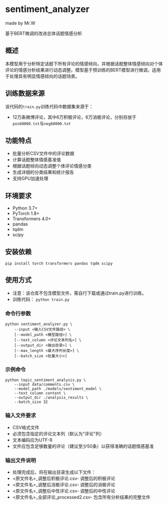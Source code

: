 # sentiment_analyzer
made by Mr.W

基于BERT微调的改进总体话题情感分析

## 概述
本模型用于分析特定话题下所有评论的情感倾向，并根据话题整体情感倾向对个体评论的情感分析结果进行动态调整。模型基于预训练的BERT模型进行微调，适用于处理具有明显情感倾向的话题场景。

## 训练数据来源
该代码的`train.py`训练代码中数据集来源于：
- 12万条微博评论，其中6万积极评论，6万消极评论，分别存放于`pos60000.txt`与`neg60000.txt`

## 功能特点
- 批量分析CSV文件中的评论数据
- 计算话题整体情感基准值
- 根据话题倾向动态调整个体评论情感分类
- 生成详细的分类结果和统计报告
- 支持GPU加速处理

## 环境要求
  - Python 3.7+  
  - PyTorch 1.8+  
  - Transformers 4.0+  
  - pandas  
  - tqdm  
  - scipy  


## 安装依赖
`pip install torch transformers pandas tqdm scipy`

## 使用方式
- 注意：该仓库不包含模型文件，需自行下载或通过train.py进行训练。
- 训练代码：
`python train.py`

### 命令行参数
```
python sentiment_analyzer.py \
    --input <输入CSV文件路径> \ 
    [--model_path <模型路径>] \
    [--text_column <评论文本列名>] \
    [--output_dir <输出目录>] \
    [--max_length <最大序列长度>] \
    [--batch_size <批量大小>]
```
### 示例命令
```
python topic_sentiment_analysis.py \
    --input data/comments.csv \
    --model_path ./models/sentiment_model \
    --text_column content \
    --output_dir ./analysis_results \
    --batch_size 32
```
### 输入文件要求  
- CSV格式文件  
- 必须包含指定的评论文本列（默认为"评论"列）  
- 文本编码应为UTF-8  
- 文件应包含足够数量的评论（建议至少50条）以获得准确的话题情感基准  

### 输出文件说明  
- 处理完成后，将在输出目录生成以下文件：  
- <原文件名>_调整后积极评论.csv- 调整后的积极评论  
- <原文件名>_调整后消极评论.csv- 调整后的消极评论  
- <原文件名>_调整后中性评论.csv- 调整后的中性评论  
- <原文件名>_全部评论_processed2.csv- 包含所有分析结果的完整文件  
